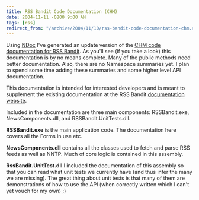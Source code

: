 ```yaml
---
title: RSS Bandit Code Documentation (CHM)
date: 2004-11-11 -0800 9:00 AM
tags: [rss]
redirect_from: "/archive/2004/11/10/rss-bandit-code-documentation-chm.aspx/"
---
```


Using [NDoc](http://ndoc.sourceforge.net/) I've generated an update
version of the [CHM code documentation for RSS
Bandit](https://haacked.com/code/RSSBanditCodeDocumentation.chm). As
you'll see (if you take a look) this documentation is by no means
complete. Many of the public methods need better documentation. Also,
there are no Namespace summaries yet. I plan to spend some time adding
these summaries and some higher level API documentation.

This documentation is intended for interested developers and is meant to
supplement the existing documentation at the RSS Bandit [documentation
website](http://www.rssbandit.org/docs/).

Included in the documentation are three main components: RSSBandit.exe,
NewsComponents.dll, and RSSBandit.UnitTests.dll.

**RSSBandit.exe** is the main application code. The documentation here
covers all the Forms in use etc.

**NewsComponents.dll** contains all the classes used to fetch and parse
RSS feeds as well as NNTP. Much of core logic is contained in this
assembly.

**RssBandit.UnitTest.dll** I included the documentation of this assembly
so that you can read what unit tests we currently have (and thus infer
the many we are missing). The great thing about unit tests is that many
of them are demonstrations of how to use the API (when correctly written
which I can't yet vouch for my own) ;)

